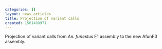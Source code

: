```yaml
---
categories: []
layout: news_articles
title: Projection of variant calls
created: 1561408971
---
```

Projection of variant calls from <i>An. funestus</i> F1 assembly to the new AfunF3 assembly.
